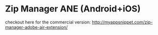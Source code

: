 # Zip Manager ANE (Android+iOS)


checkout here for the commercial version: http://myappsnippet.com/zip-manager-adobe-air-extension/